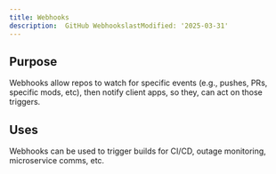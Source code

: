 ```yaml
---
title: Webhooks
description:  GitHub WebhookslastModified: '2025-03-31'
---
```


## Purpose

Webhooks allow repos to watch for specific events (e.g., pushes, PRs, specific mods, etc), then notify client apps, so they, can act on those triggers.

## Uses

Webhooks can be used to trigger builds for CI/CD, outage monitoring, microservice comms, etc.
